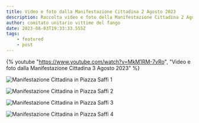 ```yaml
---
title: Video e foto dalla Manifestazione Cittadina 2 Agosto 2023
description: Raccolta video e foto della Manifestazione Cittadina 2 Agosto 2023
author: comitato unitario vittime del fango
date: 2023-08-03T19:33:33.555Z
tags: 
    - featured
    - post
---
```


{% youtube "https://www.youtube.com/watch?v=MkM1RM-7vRo", "Video e foto dalla Manifestazione Cittadina 3 Agosto 2023" %}

![](/static/img/piazza-01.jpeg "Manifestazione Cittadina in Piazza Saffi 1")

![](/static/img/piazza-02.jpeg "Manifestazione Cittadina in Piazza Saffi 2")

![](/static/img/piazza-03.jpeg "Manifestazione Cittadina in Piazza Saffi 3")

![](/static/img/ricostruzione-equa-partecipata-trasparente.jpeg "Manifestazione Cittadina in Piazza Saffi 4")